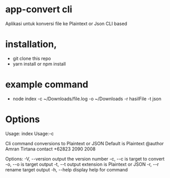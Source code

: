 # app-convert cli
Aplikasi untuk konversi file ke Plaintext or Json CLI based 

# installation,
- git clone this repo
- yarn install or npm install

# example command

- node index -c ~/Downloads/file.log -o ~/Downloads -r hasilFile -t json


# Options

Usage: index Usage:-c

Cli command conversions to Plaintext or JSON
Default is Plaintext 
@author Amran Tirtana
contact +62823 2090 2008

Options:
  -V, --version   output the version number
  -c, --c <type>  is target to convert
  -o, --o <type>  is target output
  -t, --t <type>  output extension is Plaintext or JSON
  -r, --r <type>  rename target output
  -h, --help      display help for command
